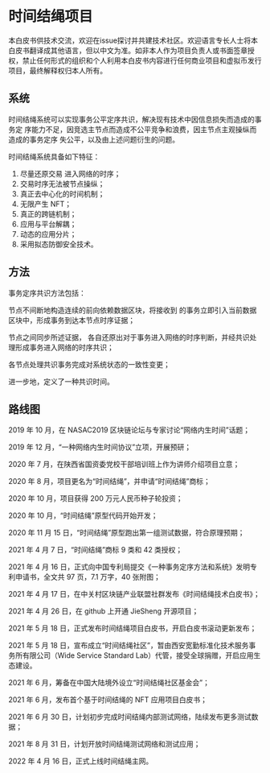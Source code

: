 # 时间结绳项目

本白皮书供技术交流，欢迎在issue探讨并共建技术社区。欢迎语言专长人士将本白皮书翻译成其他语言，但以中文为准。如非本人作为项目负责人或书面签章授权，禁止任何形式的组织和个人利用本白皮书内容进行任何商业项目和虚拟币发行项目，最终解释权归本人所有。

## 系统

时间结绳系统可以实现事务公平定序共识，解决现有技术中因信息损失而造成的事务定 序能力不足，因竞选主节点而造成不公平竞争和浪费，因主节点主观操纵而造成的事务定序 失公平，以及由上述问题衍生的问题。

时间结绳系统具备如下特征：

1. 尽量还原交易 进入网络的时序；
2. 交易时序无法被节点操纵；
3. 真正去中心化的时间机制；
4. 无限产生 NFT； 
5. 真正的跨链机制；
6. 应用与平台解耦；
7. 动态的应用分片；
8. 采用拟态防御安全技术。

## 方法

事务定序共识方法包括：

节点不间断地构造连续的前向依赖数据区块，将接收到 的事务立即引入当前数据区块中，形成事务到达本节点时序证据；

节点之间同步所述证据， 各自还原出对于事务进入网络的时序判断，并经共识处理形成事务进入网络的时序共识；

各节点处理共识事务完成对系统状态的一致性变更；

进一步地，定义了一种共识时间。

## 路线图

2019 年 10 月，在 NASAC2019 区块链论坛与专家讨论“网络内生时间”话题；

2019 年 12 月，“一种网络内生时间协议”立项，开展预研；

2020 年 7 月，在陕西省国资委党校干部培训班上作为讲师介绍项目立意；

2020 年 8 月，项目更名为“时间结绳”，并申请“时间结绳”商标；

2020 年 10 月，项目获得 200 万元人民币种子轮投资；

2020 年 10 月，“时间结绳”原型代码开始开发；

2020 年 11 月 15 日，“时间结绳”原型跑出第一组测试数据，符合原理预期；

2021 年 4 月 7 日，“时间结绳”商标 9 类和 42 类授权；

2021 年 4 月 16 日，正式向中国专利局提交《一种事务定序方法和系统》发明专利申请书，全文共 97 页，7.1 万字，40 张附图；

2021 年 4 月 17 日，在中关村区块链产业联盟社群发布《时间结绳技术白皮书》；

2021 年 4 月 26 日，在 github 上开通 JieSheng 开源项目；

2021 年 5 月 18 日，正式发布时间结绳项目白皮书，开启白皮书滚动更新发布；

2021 年 5 月 18 日，宣布成立“时间结绳社区”，暂由西安宽勤标准化技术服务事务所有限公司（Wide Service Standard Lab）代管，接受全球捐赠，开启应用生态建设。

2021 年 6 月，筹备在中国大陆境外设立“时间结绳社区基金会”；

2021 年 6 月，发布首个基于时间结绳的 NFT 应用项目白皮书；

2021 年 6 月 30 日，计划初步完成时间结绳内部测试网络，陆续发布更多测试数据；

2021 年 8 月 31 日，计划开放时间结绳测试网络和测试应用；

2022 年 4 月 16 日，正式上线时间结绳主网。
